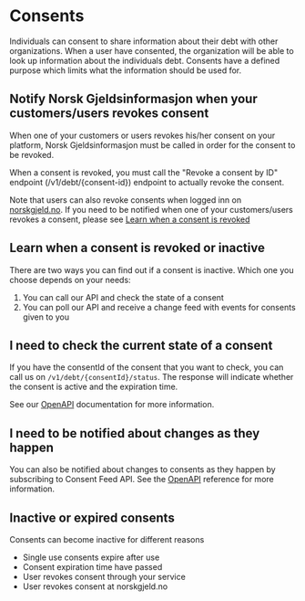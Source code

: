 # Consents

Individuals can consent to share information about their debt with other organizations. When a user have consented, the organization will be able to look up information about the individuals debt. Consents have a defined purpose which limits what the information should be used for.

## <a name="client-revokes-consent"></a> Notify Norsk Gjeldsinformasjon when your customers/users revokes consent

When one of your customers or users revokes his/her consent on your platform, Norsk Gjeldsinformasjon must be called in order for the consent to be revoked.

When a consent is revoked, you must call the "Revoke a consent by ID" endpoint (/v1/debt/{consent-id}) endpoint to actually revoke the consent.

Note that users can also revoke consents when logged inn on [norskgjeld.no](http://www.norskgjeld.no/). If you need to be notified when one of your customers/users revokes a consent, please see [Learn when a consent is revoked](../explanation/consent.md#consent-events)

## Learn when a consent is revoked or inactive

There are two ways you can find out if a consent is inactive. Which one you choose depends on your needs:

1. You can call our API and check the state of a consent
2. You can poll our API and receive a change feed with events for consents given to you

## I need to check the current state of a consent

If you have the consentId of the consent that you want to check, you can call us on `/v1/debt/{consentId}/status`. The response will indicate whether the consent is active and the expiration time.

See our [OpenAPI](../reference/openapi.md) documentation for more information.

## <a name="consent-events"></a> I need to be notified about changes as they happen

You can also be notified about changes to consents as they happen by subscribing to Consent Feed API. See the [OpenAPI](../reference/openapi.md) reference for more information.


## Inactive or expired consents

Consents can become inactive for different reasons

- Single use consents expire after use
- Consent expiration time have passed
- User revokes consent through your service
- User revokes consent at norskgjeld.no
